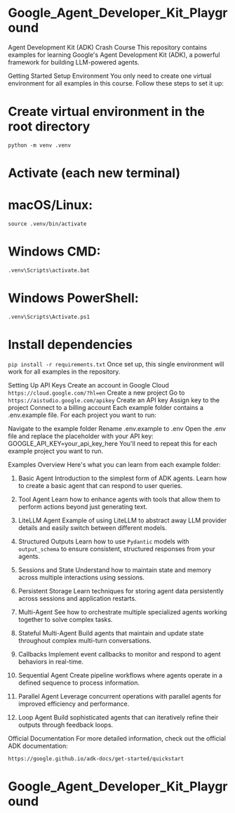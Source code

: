 # Google_Agent_Developer_Kit_Playground
Agent Development Kit (ADK) Crash Course
This repository contains examples for learning Google's Agent Development Kit (ADK), a powerful framework for building LLM-powered agents.

Getting Started
Setup Environment
You only need to create one virtual environment for all examples in this course. Follow these steps to set it up:

# Create virtual environment in the root directory
`python -m venv .venv`

# Activate (each new terminal)

# macOS/Linux:
`source .venv/bin/activate`
# Windows CMD:
`.venv\Scripts\activate.bat`
# Windows PowerShell:
`.venv\Scripts\Activate.ps1`

# Install dependencies
`pip install -r requirements.txt`
Once set up, this single environment will work for all examples in the repository.

Setting Up API Keys
Create an account in Google Cloud `https://cloud.google.com/?hl=en`
Create a new project
Go to `https://aistudio.google.com/apikey`
Create an API key
Assign key to the project
Connect to a billing account
Each example folder contains a .env.example file. For each project you want to run:

Navigate to the example folder
Rename .env.example to .env
Open the .env file and replace the placeholder with your API key:
GOOGLE_API_KEY=your_api_key_here
You'll need to repeat this for each example project you want to run.

Examples Overview
Here's what you can learn from each example folder:

1. Basic Agent
Introduction to the simplest form of ADK agents. Learn how to create a basic agent that can respond to user queries.

2. Tool Agent
Learn how to enhance agents with tools that allow them to perform actions beyond just generating text.

3. LiteLLM Agent
Example of using LiteLLM to abstract away LLM provider details and easily switch between different models.

4. Structured Outputs
Learn how to use `Pydantic` models with `output_schema` to ensure consistent, structured responses from your agents.

5. Sessions and State
Understand how to maintain state and memory across multiple interactions using sessions.

6. Persistent Storage
Learn techniques for storing agent data persistently across sessions and application restarts.

7. Multi-Agent
See how to orchestrate multiple specialized agents working together to solve complex tasks.

8. Stateful Multi-Agent
Build agents that maintain and update state throughout complex multi-turn conversations.

9. Callbacks
Implement event callbacks to monitor and respond to agent behaviors in real-time.

10. Sequential Agent
Create pipeline workflows where agents operate in a defined sequence to process information.

11. Parallel Agent
Leverage concurrent operations with parallel agents for improved efficiency and performance.

12. Loop Agent
Build sophisticated agents that can iteratively refine their outputs through feedback loops.

Official Documentation
For more detailed information, check out the official ADK documentation:

`https://google.github.io/adk-docs/get-started/quickstart`
# Google_Agent_Developer_Kit_Playground
